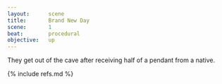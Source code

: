 ```yaml
---
layout:      scene
title:       Brand New Day
scene:       1
beat:        procedural
objective:   up
---
```



They get out of the cave after receiving half of a pendant from a native.

{% include refs.md %}
